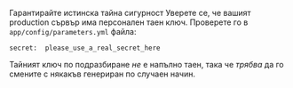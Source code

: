 Гарантирайте истинска тайна
сигурност
Уверете се, че вашият production сървър има персонален таен ключ. Проверете го в `app/config/parameters.yml` файла:

    secret:  please_use_a_real_secret_here

Тайният ключ по подразбиране *не* е напълно таен, така че *трябва* да го смените с някакъв генериран по случаен начин.
